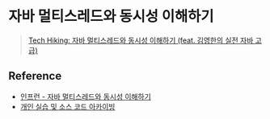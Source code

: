 # 자바 멀티스레드와 동시성 이해하기
> [Tech Hiking: 자바 멀티스레드와 동시성 이해하기 (feat. 김영한의 실전 자바 고급)](https://tar-carriage-2c8.notion.site/Smilegate-8a7428e8c77947cf9078fd079652d491?p=b1b029f73fa1418db16affbe1b0c86de&pm=c)

## Reference
- [인프런 - 자바 멀티스레드와 동시성 이해하기](https://www.inflearn.com/course/%EA%B9%80%EC%98%81%ED%95%9C%EC%9D%98-%EC%8B%A4%EC%A0%84-%EC%9E%90%EB%B0%94-%EA%B3%A0%EA%B8%89-1)
- [개인 실습 및 소스 코드 아카이빙](https://github.com/Effective-Java-Camp/java-multithreading-and-concurrency-archive)